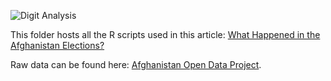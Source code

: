 ![Digit Analysis](https://dl.dropboxusercontent.com/u/27150206/Screen%20Shot%202014-07-10%20at%203.29.49%20AM.png)

This folder hosts all the R scripts used in this article: [What Happened in the Afghanistan Elections?](http://developmentseed.org/afghanistan-2014-analysis/)

Raw data can be found here: [Afghanistan Open Data Project](https://github.com/developmentseed/aodp-data/tree/runoff/data/2014_president_election/results).
